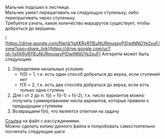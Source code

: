 Мальчик подошел к лестнице.  
Мальчик умеет перешагивать на следующую ступеньку, либо перепрыгивать через ступеньку.  
Требуется узнать, какое количество маршрутов существует, чтобы добраться до вершины.  

![https://drive.google.com/file/d/1gXKRyR11EuNURmugsyPiDwtNNGYe2xuF/view?usp=share_link](https://drive.google.com/uc?id=1gXKRyR11EuNURmugsyPiDwtNNGYe2xuF)
Алгоритм может быть следующим:

1. Определяем начальные условия:
    - f(0) = 1, т.к. есть один способ добраться до верха, если ступеней нет
    - f(1) = 2, т.к. есть два способа добраться до верха, если есть только одна ступень
2. Для i от 2 до n:
    f(i) = f(i-1) + f(i-2), т.к. число вариантов можно получить суммированием числа вариантов, которые привели к предыдущим ступеням
2. Возвращаем f(n), что является ответом на задачу

[Ссылка](https://drive.google.com/file/d/1n287d7t_F7CoZpiPg4vie0RBcc4Jm1ZH/view?usp=sharing) на файл с рассуждениями.  
Можно сделать копию данного файла и попробовать самостоятельно посчитать следующие шаги
